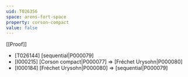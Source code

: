 ```yaml
---
uid: T026356
space: arens-fort-space
property: corson-compact
value: false
---
```

[[Proof]]

* [T026144] [sequential|P000079]
* [I000215] [Corson compact|P000077] => [Fréchet Urysohn|P000080]
* [I000184] [Fréchet Urysohn|P000080] => [sequential|P000079]

